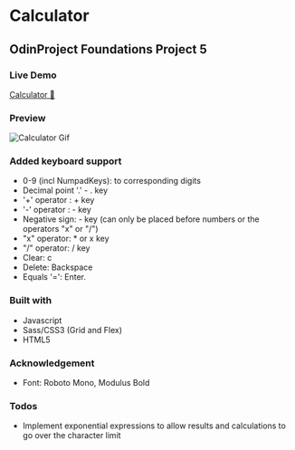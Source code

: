# Calculator  
## OdinProject Foundations Project 5

### Live Demo
[Calculator 🧮](https://sorphil.github.io/Calculator/)   

### Preview
![Calculator Gif](https://media.giphy.com/media/RJHMGOkCYEbABC0keq/giphy.gif)  

### Added keyboard support
 - 0-9 (incl NumpadKeys): to corresponding digits
 - Decimal point '.' - . key
 - '+' operator : + key
 -  '-' operator : - key
 - Negative sign: - key (can only be placed before numbers or the operators "x" or "/")
 - "x" operator: * or x key
 - "/" operator: / key
 - Clear: c
 - Delete:  Backspace
 - Equals '=':  Enter.  

### Built with
- Javascript
- Sass/CSS3 (Grid and Flex)
- HTML5

### Acknowledgement
- Font: Roboto Mono, Modulus Bold

### Todos
- Implement exponential expressions to allow results and calculations to go over the character limit 

